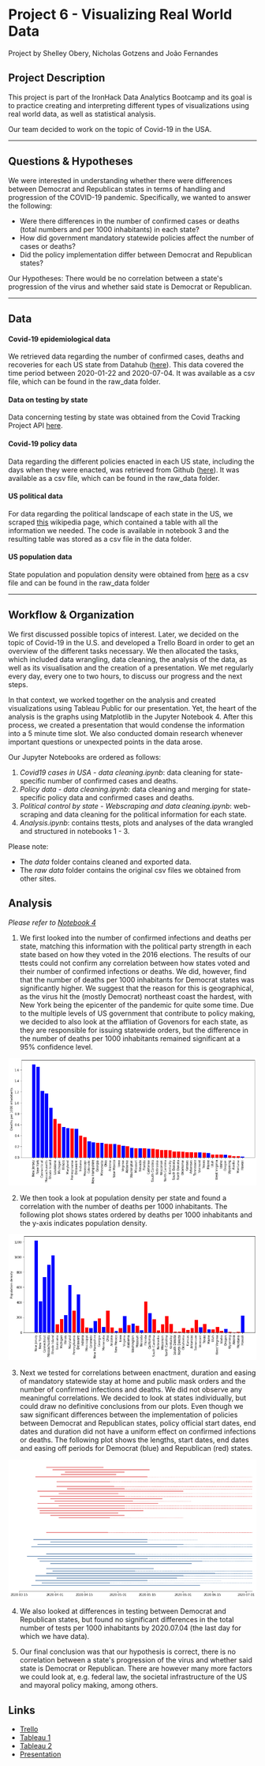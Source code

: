 # Project 6 - Visualizing Real World Data

Project by Shelley Obery, Nicholas Gotzens and João Fernandes

## Project Description

This project is part of the IronHack Data Analytics Bootcamp and its goal is to practice creating and interpreting different types of visualizations using real world data, as well as statistical analysis. 

Our team decided to work on the topic of Covid-19 in the USA.
_______

## Questions & Hypotheses

We were interested in understanding whether there were differences between Democrat and Republican states in terms of handling and progression of the COVID-19 pandemic. Specifically, we wanted to answer the following:

- Were there differences in the number of confirmed cases or deaths (total numbers and per 1000 inhabitants) in each state?
- How did government mandatory statewide policies affect the number of cases or deaths?
- Did the policy implementation differ between Democrat and Republican states?

Our Hypotheses: There would be no correlation between a state's progression of the virus and whether said state is Democrat or Republican.
_________

## Data

#### Covid-19 epidemiological data

We retrieved data regarding the number of confirmed cases, deaths and recoveries for each US state from Datahub ([here](https://datahub.io/core/covid-19#resource-covid-19_zip)). This data covered the time period between 2020-01-22 and 2020-07-04. It was available as a csv file, which can be found in the raw_data folder.

#### Data on testing by state

Data concerning testing by state was obtained from the Covid Tracking Project API [here](https://covidtracking.com/data/download).

#### Covid-19 policy data

Data regarding the different policies enacted in each US state, including the days when they were enacted, was retrieved from Github ([here](https://github.com/COVID19StatePolicy/SocialDistancing/blob/master/data/USstatesCov19distancingpolicy.csv)). It was available as a csv file, which can be found in the raw_data folder.

#### US political data

For data regarding the political landscape of each state in the US, we scraped [this](https://en.wikipedia.org/wiki/Political_party_strength_in_U.S._states) wikipedia page, which contained a table with all the information we needed. The code is available in notebook 3 and the resulting table was stored as a csv file in the data folder.

#### US population data

State population and population density were obtained from [here](https://worldpopulationreview.com/state-rankings/state-densities) as a csv file and can be found in the raw_data folder
__________

## Workflow & Organization

We first discussed possible topics of interest. Later, we decided on the topic of Covid-19 in the U.S. and developed a Trello Board in order to get an overview of the different tasks necessary. We then allocated the tasks, which included data wrangling, data cleaning, the analysis of the data, as well as its visualisation and the creation of a presentation. We met regularly every day, every one to two hours, to discuss our progress and the next steps.

In that context, we worked together on the analysis and created visualizations using Tableau Public for our presentation. Yet, the heart of the analysis is the graphs using Matplotlib in the Jupyter Notebook 4. After this process, we created a presentation that would condense the information into a 5 minute time slot. We also conducted domain research whenever important questions or unexpected points in the data arose.

Our Jupyter Notebooks are ordered as follows:

1. *Covid19 cases in USA - data cleaning.ipynb*: data cleaning for state-specific number of confirmed cases and deaths.
2. *Policy data - data cleaning.ipynb*: data cleaning and merging for state-specific policy data and confirmed cases and deaths. 
3. *Political control by state - Webscraping and data cleaning.ipynb*: web-scraping and data cleaning for the political information for each state.
4. *Analysis.ipynb*: contains ttests, plots and analyses of the data wrangled and structured in notebooks 1 - 3.

Please note:

- The *data* folder contains cleaned and exported data.
- The *raw data* folder contains the original csv files we obtained from other sites.


## Analysis

*Please refer to [Notebook 4](https://github.com/JMiguelFernandes/Project-6---Coronavirus-in-the-US/blob/master/4.%20Analysis.ipynb)*

1. We first looked into the number of confirmed infections and deaths per state, matching this information with the political party strength in each state based on how they voted in the 2016 elections. The results of our ttests could not confirm any correlation between how states voted and their number of confirmed infections or deaths. We did, however, find that the number of deaths per 1000 inhabitants for Democrat states was significantly higher. We suggest that the reason for this is geographical, as the virus hit the (mostly Democrat) northeast coast the hardest, with New York being the epicenter of the pandemic for quite some time. Due to the multiple levels of US government that contribute to policy making, we decided to also look at the affliation of Govenors for each state, as they are responsible for issuing statewide orders, but the difference in the number of deaths per 1000 inhabitants remained significant at a 95% confidence level.

![](images/deaths_per_1000.png)


2. We then took a look at population density per state and found a correlation with the number of deaths per 1000 inhabitants. The following plot shows states ordered by deaths per 1000 inhabitants and the y-axis indicates population density.

![](images/deaths_pop_density.png)


3. Next we tested for correlations between enactment, duration and easing of mandatory statewide stay at home and public mask orders and the number of confirmed infections and deaths. We did not observe any meaningful correlations. We decided to look at states individually, but could draw no definitive conclusions from our plots. Even though we saw significant differences between the implementation of policies between Democrat and Republican states, policy official start dates, end dates and duration did not have a uniform effect on confirmed infections or deaths. The following plot shows the lengths, start dates, end dates and easing off periods for Democrat (blue) and Republican (red) states.

![](images/stay_at_home_orders_plot.png)

4. We also looked at differences in testing between Democrat and Republican states, but found no significant differences in the total number of tests per 1000 inhabitants by 2020.07.04 (the last day for which we have data).

5. Our final conclusion was that our hypothesis is correct, there is no correlation between a state's progression of the virus and whether said state is Democrat or Republican. There are however many more factors we could look at, e.g. federal law, the societal infrastructure of the US and mayoral policy making, among others.

## Links

* [Trello](https://trello.com/b/vm5KySnv/week-6-project)
* [Tableau 1](https://public.tableau.com/profile/nicholas5299#!/vizhome/Week6Project_15941277490120/PopulationdensitywithinthestatesoftheUSAincorrelationwithconfirmedcasesofCovid-19)
* [Tableau 2](https://public.tableau.com/profile/nicholas5299#!/vizhome/LengthsofpolicyWeek6/Blatt1)
* [Presentation](https://docs.google.com/presentation/d/18exl3zWcM4C_qBaOxa7t_OlXZhz9xOK7Gt3vN9Uxxew/edit#slide=id.gc6f9e470d_0_0)
